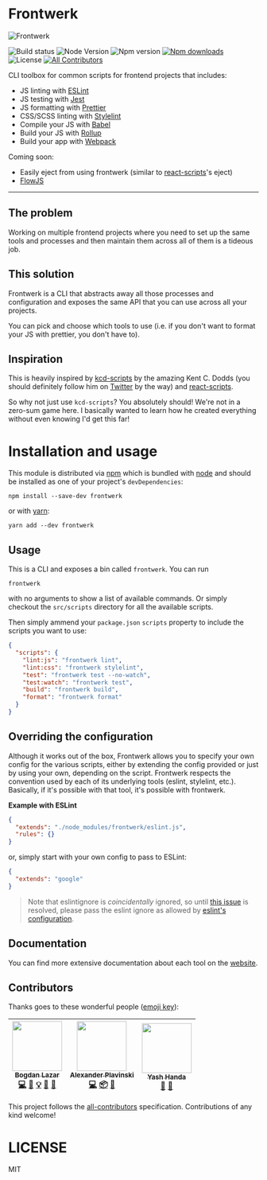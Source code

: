 # Frontwerk

![Frontwerk](https://i.imgur.com/oLbJD6J.jpg)

![Build status][build-status-badge] ![Node Version][node-version-badge]
![Npm version][npm-version-badge]
[![Npm downloads][npm-downloads-badge]][frontwerk-npm] ![License][license-badge]
[![All Contributors](https://img.shields.io/badge/all_contributors-3-orange.svg?style=flat-square)](#contributors)

CLI toolbox for common scripts for frontend projects that includes:

* JS linting with [ESLint][eslint]
* JS testing with [Jest][jest]
* JS formatting with [Prettier][prettier]
* CSS/SCSS linting with [Stylelint][stylelint]
* Compile your JS with [Babel][babel]
* Build your JS with [Rollup][rollup]
* Build your app with [Webpack][webpack]

Coming soon:

* Easily eject from using frontwerk (similar to [react-scripts][react-scripts]'s
  eject)
* [FlowJS][flow]

<hr />

## The problem

Working on multiple frontend projects where you need to set up the same tools
and processes and then maintain them across all of them is a tideous job.

## This solution

Frontwerk is a CLI that abstracts away all those processes and configuration and
exposes the same API that you can use across all your projects.

You can pick and choose which tools to use (i.e. if you don't want to format
your JS with prettier, you don't have to).

## Inspiration

This is heavily inspired by [kcd-scripts][kcd-scripts] by the amazing Kent C.
Dodds (you should definitely follow him on [Twitter][twitter-kentcdodds] by the
way) and [react-scripts][react-scripts].

So why not just use `kcd-scripts`? You absolutely should! We're not in a
zero-sum game here. I basically wanted to learn how he created everything
without even knowing I'd get this far!

# Installation and usage

This module is distributed via [npm][npm] which is bundled with [node][node] and
should be installed as one of your project's `devDependencies`:

```shell
npm install --save-dev frontwerk
```

or with [yarn][yarn]:

```shell
yarn add --dev frontwerk
```

## Usage

This is a CLI and exposes a bin called `frontwerk`. You can run

```shell
frontwerk
```

with no arguments to show a list of available commands. Or simply checkout the
`src/scripts` directory for all the available scripts.

Then simply ammend your `package.json` `scripts` property to include the scripts
you want to use:

```json
{
  "scripts": {
    "lint:js": "frontwerk lint",
    "lint:css": "frontwerk stylelint",
    "test": "frontwerk test --no-watch",
    "test:watch": "frontwerk test",
    "build": "frontwerk build",
    "format": "frontwerk format"
  }
}
```

## Overriding the configuration

Although it works out of the box, Frontwerk allows you to specify your own
config for the various scripts, either by extending the config provided or just
by using your own, depending on the script. Frontwerk respects the convention
used by each of its underlying tools (eslint, stylelint, etc.). Basically, if
it's possible with that tool, it's possible with frontwerk.

**Example with ESLint**

```json
{
  "extends": "./node_modules/frontwerk/eslint.js",
  "rules": {}
}
```

or, simply start with your own config to pass to ESLint:

```json
{
  "extends": "google"
}
```

> Note that eslintignore is _coincidentally_ ignored, so until
> [this issue](https://github.com/eslint/eslint/issues/9227) is resolved, please
> pass the eslint ignore as allowed by
> [eslint's configuration](https://eslint.org/docs/user-guide/configuring).

## Documentation

You can find more extensive documentation about each tool on the
[website][frontwerkorg].

## Contributors

Thanks goes to these wonderful people ([emoji key](https://github.com/kentcdodds/all-contributors#emoji-key)):

<!-- ALL-CONTRIBUTORS-LIST:START - Do not remove or modify this section -->
<!-- prettier-ignore -->
| [<img src="https://avatars3.githubusercontent.com/u/216008?v=4" width="100px;"/><br /><sub><b>Bogdan Lazar</b></sub>](http://bogdanlazar.com)<br />[💻](https://github.com/tricinel/frontwerk/commits?author=tricinel "Code") [📖](https://github.com/tricinel/frontwerk/commits?author=tricinel "Documentation") [💡](#example-tricinel "Examples") [🤔](#ideas-tricinel "Ideas, Planning, & Feedback") [🔧](#tool-tricinel "Tools") | [<img src="https://avatars1.githubusercontent.com/u/835588?v=4" width="100px;"/><br /><sub><b>Alexander Plavinski</b></sub>](http://cilice.me/)<br />[💻](https://github.com/tricinel/frontwerk/commits?author=cilice "Code") [📦](#platform-cilice "Packaging/porting to new platform") [🔧](#tool-cilice "Tools") | [<img src="https://avatars0.githubusercontent.com/u/32840183?v=4" width="100px;"/><br /><sub><b>Yash Handa</b></sub>](https://github.com/Yash-Handa)<br />[🔧](#tool-Yash-Handa "Tools") [📖](https://github.com/tricinel/frontwerk/commits?author=Yash-Handa "Documentation") |
| :---: | :---: | :---: |
<!-- ALL-CONTRIBUTORS-LIST:END -->

This project follows the [all-contributors](https://github.com/kentcdodds/all-contributors) specification. Contributions of any kind welcome!

# LICENSE

MIT

[eslint]: https://eslint.org/
[jest]: https://facebook.github.io/jest/
[prettier]: https://prettier.io/
[flow]: https://flow.org/
[stylelint]: https://stylelint.io/
[babel]: https://babeljs.io/
[rollup]: https://rollupjs.org/
[webpack]: https://webpack.js.org/
[flow]: https://flow.org/
[typescript]: http://www.typescriptlang.org/
[npm]: https://www.npmjs.com/
[yarn]: https://yarnpkg.com/
[node]: https://nodejs.org
[react-scripts]: https://www.npmjs.com/package/react-scripts
[kcd-scripts]: https://github.com/kentcdodds/kcd-scripts/
[twitter-kentcdodds]: https://twitter.com/kentcdodds
[package]: https://www.npmjs.com/package/kcd-scripts
[frontwerkorg]: https://frontwerk.org
[license]: https://github.com/tricinel/frontwerk/blob/master/LICENSE
[node-version-badge]: https://img.shields.io/node/v/frontwerk.svg?style=flat-square
[license-badge]: https://img.shields.io/npm/l/frontwerk.svg?style=flat-square
[npm-version-badge]: https://img.shields.io/npm/v/frontwerk.svg?style=flat-square
[frontwerk-npm]: https://www.npmjs.com/package/frontwerk
[npm-downloads-badge]: https://img.shields.io/npm/dt/frontwerk.svg?style=flat-square
[build-status-badge]: https://img.shields.io/travis/tricinel/frontwerk.svg?style=flat-square
